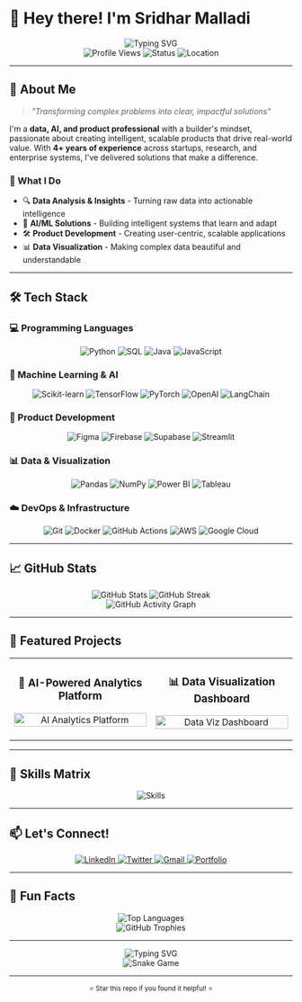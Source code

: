# 👋 Hey there! I'm Sridhar Malladi

<div align="center">
  <img src="https://readme-typing-svg.herokuapp.com?font=Fira+Code&weight=500&size=28&pause=1000&color=00D4FF&center=true&vCenter=true&width=600&height=100&lines=Data+%26+AI+Professional;Product+Builder;Problem+Solver;Innovation+Enthusiast" alt="Typing SVG" />
</div>

<div align="center">
  <img src="https://komarev.com/ghpvc/?username=sridharmalladi&style=flat-square&color=blue" alt="Profile Views" />
  <img src="https://img.shields.io/badge/Status-Available%20for%20Opportunities-brightgreen" alt="Status" />
  <img src="https://img.shields.io/badge/Location-Global%20%7C%20Remote-blue" alt="Location" />
</div>

---

## 🚀 About Me

> *"Transforming complex problems into clear, impactful solutions"*

I'm a **data, AI, and product professional** with a builder's mindset, passionate about creating intelligent, scalable products that drive real-world value. With **4+ years of experience** across startups, research, and enterprise systems, I've delivered solutions that make a difference.

### 🎯 What I Do
- 🔍 **Data Analysis & Insights** - Turning raw data into actionable intelligence
- 🤖 **AI/ML Solutions** - Building intelligent systems that learn and adapt
- 🛠️ **Product Development** - Creating user-centric, scalable applications
- 📊 **Data Visualization** - Making complex data beautiful and understandable

---

## 🛠️ Tech Stack

### 💻 Programming Languages
<div align="center">
  <img src="https://img.shields.io/badge/Python-3776AB?style=for-the-badge&logo=python&logoColor=white" alt="Python" />
  <img src="https://img.shields.io/badge/SQL-4479A1?style=for-the-badge&logo=mysql&logoColor=white" alt="SQL" />
  <img src="https://img.shields.io/badge/Java-ED8B00?style=for-the-badge&logo=openjdk&logoColor=white" alt="Java" />
  <img src="https://img.shields.io/badge/JavaScript-F7DF1E?style=for-the-badge&logo=javascript&logoColor=black" alt="JavaScript" />
</div>

### 🤖 Machine Learning & AI
<div align="center">
  <img src="https://img.shields.io/badge/scikit--learn-F7931E?style=for-the-badge&logo=scikit-learn&logoColor=white" alt="Scikit-learn" />
  <img src="https://img.shields.io/badge/TensorFlow-FF6F00?style=for-the-badge&logo=tensorflow&logoColor=white" alt="TensorFlow" />
  <img src="https://img.shields.io/badge/PyTorch-EE4C2C?style=for-the-badge&logo=pytorch&logoColor=white" alt="PyTorch" />
  <img src="https://img.shields.io/badge/OpenAI-412991?style=for-the-badge&logo=openai&logoColor=white" alt="OpenAI" />
  <img src="https://img.shields.io/badge/LangChain-00FF00?style=for-the-badge&logo=langchain&logoColor=black" alt="LangChain" />
</div>

### 🎨 Product Development
<div align="center">
  <img src="https://img.shields.io/badge/Figma-F24E1E?style=for-the-badge&logo=figma&logoColor=white" alt="Figma" />
  <img src="https://img.shields.io/badge/Firebase-FFCA28?style=for-the-badge&logo=firebase&logoColor=black" alt="Firebase" />
  <img src="https://img.shields.io/badge/Supabase-3ECF8E?style=for-the-badge&logo=supabase&logoColor=white" alt="Supabase" />
  <img src="https://img.shields.io/badge/Streamlit-FF4B4B?style=for-the-badge&logo=streamlit&logoColor=white" alt="Streamlit" />
</div>

### 📊 Data & Visualization
<div align="center">
  <img src="https://img.shields.io/badge/Pandas-150458?style=for-the-badge&logo=pandas&logoColor=white" alt="Pandas" />
  <img src="https://img.shields.io/badge/NumPy-013243?style=for-the-badge&logo=numpy&logoColor=white" alt="NumPy" />
  <img src="https://img.shields.io/badge/Power_BI-F2C811?style=for-the-badge&logo=power-bi&logoColor=black" alt="Power BI" />
  <img src="https://img.shields.io/badge/Tableau-E97627?style=for-the-badge&logo=tableau&logoColor=white" alt="Tableau" />
</div>

### ☁️ DevOps & Infrastructure
<div align="center">
  <img src="https://img.shields.io/badge/Git-F05032?style=for-the-badge&logo=git&logoColor=white" alt="Git" />
  <img src="https://img.shields.io/badge/Docker-2496ED?style=for-the-badge&logo=docker&logoColor=white" alt="Docker" />
  <img src="https://img.shields.io/badge/GitHub_Actions-2088FF?style=for-the-badge&logo=github-actions&logoColor=white" alt="GitHub Actions" />
  <img src="https://img.shields.io/badge/AWS-232F3E?style=for-the-badge&logo=amazon-aws&logoColor=white" alt="AWS" />
  <img src="https://img.shields.io/badge/Google_Cloud-4285F4?style=for-the-badge&logo=google-cloud&logoColor=white" alt="Google Cloud" />
</div>

---

## 📈 GitHub Stats

<div align="center">
  <img src="https://github-readme-stats.vercel.app/api?username=sridharmalladi&show_icons=true&theme=radical&hide_border=true&bg_color=0D1117&title_color=00D4FF&text_color=FFFFFF&icon_color=00D4FF" alt="GitHub Stats" />
  <img src="https://github-readme-streak-stats.herokuapp.com/?user=sridharmalladi&theme=radical&hide_border=true&background=0D1117&stroke=00D4FF&ring=00D4FF&fire=00D4FF&currStreakNum=FFFFFF&currStreakLabel=00D4FF&sideNums=FFFFFF&sideLabels=FFFFFF&dates=FFFFFF" alt="GitHub Streak" />
</div>

<div align="center">
  <img src="https://github-readme-activity-graph.vercel.app/graph?username=sridharmalladi&theme=react-dark&hide_border=true&bg_color=0D1117&color=00D4FF&line=00D4FF&point=FFFFFF" alt="GitHub Activity Graph" />
</div>

---

## 🎯 Featured Projects

<div align="center">
  <table>
    <tr>
      <td width="50%">
        <h3 align="center">🤖 AI-Powered Analytics Platform</h3>
        <p align="center">
          <a href="#" target="_blank">
            <img src="https://github-readme-stats.vercel.app/api/pin/?username=sridharmalladi&repo=ai-analytics-platform&theme=radical&hide_border=true&bg_color=0D1117&title_color=00D4FF&text_color=FFFFFF" width="100%" alt="AI Analytics Platform"/>
          </a>
        </p>
      </td>
      <td width="50%">
        <h3 align="center">📊 Data Visualization Dashboard</h3>
        <p align="center">
          <a href="#" target="_blank">
            <img src="https://github-readme-stats.vercel.app/api/pin/?username=sridharmalladi&repo=data-viz-dashboard&theme=radical&hide_border=true&bg_color=0D1117&title_color=00D4FF&text_color=FFFFFF" width="100%" alt="Data Viz Dashboard"/>
          </a>
        </p>
      </td>
    </tr>
  </table>
</div>

---

## 🌟 Skills Matrix

<div align="center">
  <img src="https://skillicons.dev/icons?i=python,sql,java,js,scikit,tensorflow,pytorch,openai,figma,firebase,supabase,streamlit,pandas,numpy,powerbi,tableau,git,docker,aws,gcp&theme=dark" alt="Skills" />
</div>

---

## 📫 Let's Connect!

<div align="center">
  <a href="https://linkedin.com/in/sridharmalladi" target="_blank">
    <img src="https://img.shields.io/badge/LinkedIn-0077B5?style=for-the-badge&logo=linkedin&logoColor=white" alt="LinkedIn" />
  </a>
  <a href="https://twitter.com/sridharmalladi" target="_blank">
    <img src="https://img.shields.io/badge/Twitter-1DA1F2?style=for-the-badge&logo=twitter&logoColor=white" alt="Twitter" />
  </a>
  <a href="mailto:sridhar@example.com">
    <img src="https://img.shields.io/badge/Gmail-D14836?style=for-the-badge&logo=gmail&logoColor=white" alt="Gmail" />
  </a>
  <a href="https://sridharmalladi.dev" target="_blank">
    <img src="https://img.shields.io/badge/Portfolio-FF5722?style=for-the-badge&logo=todoist&logoColor=white" alt="Portfolio" />
  </a>
</div>

---

## 🎉 Fun Facts

<div align="center">
  <img src="https://github-readme-stats.vercel.app/api/top-langs/?username=sridharmalladi&layout=compact&theme=radical&hide_border=true&bg_color=0D1117&title_color=00D4FF&text_color=FFFFFF" alt="Top Languages" />
</div>

<div align="center">
  <img src="https://github-profile-trophy.vercel.app/?username=sridharmalladi&theme=radical&no-frame=true&no-bg=true&margin-w=4" alt="GitHub Trophies" />
</div>

---

<div align="center">
  <img src="https://readme-typing-svg.herokuapp.com?font=Fira+Code&weight=500&size=20&pause=1000&color=00D4FF&center=true&vCenter=true&width=600&height=50&lines=Ready+to+collaborate+on+exciting+projects!;Let's+build+something+amazing+together!" alt="Typing SVG" />
</div>

<div align="center">
  <img src="https://github.com/sridharmalladi/sridharmalladi/blob/output/github-contribution-grid-snake-dark.svg" alt="Snake Game" />
</div>

---

<div align="center">
  <sub>⭐ Star this repo if you found it helpful! ⭐</sub>
</div> 